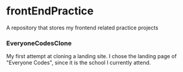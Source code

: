 # frontEndPractice 

A repository that stores my frontend related practice projects

### EveryoneCodesClone ###

My first attempt at cloning a landing site. I chose the landing page of "Everyone Codes", since it is the school I currently attend.
